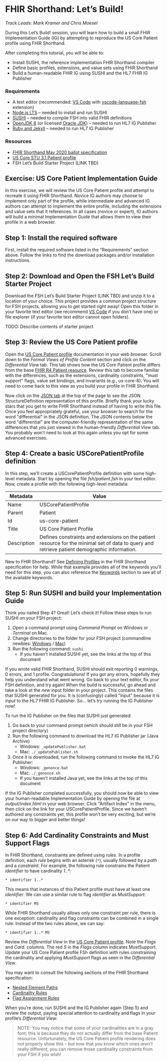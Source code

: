 # FHIR Shorthand: Let’s Build!

_Track Leads: Mark Kramer and Chris Moesel_

During this Let’s Build! session, you will learn how to build a small FHIR Implementation Guide (IG)
by attempting to reproduce the US Core Patient profile using FHIR Shorthand.

After completing this tutorial, you will be able to:

- Install SUSHI, the reference implementation FHIR Shorthand compiler
- Define basic profiles, extensions, and value sets using FHIR Shorthand
- Build a human-readable FHIR IG using SUSHI and the HL7 FHIR IG Publisher

### Requirements

- A text editor (recommended: [VS Code](https://code.visualstudio.com/) with
  [vscode-language-fsh](https://marketplace.visualstudio.com/items?itemName=kmahalingam.vscode-language-fsh)
  extension)
- [Node.js LTS](https://nodejs.org/en/download/) – needed to install and run SUSHI
- [SUSHI](http://hl7.org/fhir/uv/shorthand/2020May/sushi.html#step-2-install-sushi) – needed to
  compile FSH into valid FHIR definitions
- [OpenJDK 8](https://adoptopenjdk.net/?variant=openjdk8&jvmVariant=hotspot) (or licensed
  [Oracle JDK](https://www.oracle.com/java/technologies/javase/javase-jdk8-downloads.html)) – needed
  to run HL7 IG Publisher
- [Ruby and Jekyll](https://jekyllrb.com/docs/installation/) – needed to run HL7 IG Publisher

### Resources

- [FHIR Shorthand May 2020 ballot specification](http://hl7.org/fhir/uv/shorthand/2020May/)
- [US Core STU 3.1 Patient profile](http://hl7.org/fhir/us/core/STU3.1/StructureDefinition-us-core-patient.html)
- FSH Let’s Build Starter Project (LINK TBD)

## Exercise: US Core Patient Implementation Guide

In this exercise, we will review the US Core Patient profile and attempt to recreate it using FHIR
Shorthand. Novice IG authors may choose to implement only part of the profile, while intermediate
and advanced IG authors can attempt to implement the entire profile, including the extensions and
value sets that it references. In all cases (novice or expert), IG authors will build a minimal
Implementation Guide that allows them to view their profile in a web browser.

## Step 1: Install the required software

First, install the required software listed in the "Requirements" section above. Follow the links
to find the download packages and/or installation instructions.

## Step 2: Download and Open the FSH Let’s Build Starter Project

Download the FSH Let’s Build Starter Project (LINK TBD) and unzip it to a location of your choice.
This project provides a common project structure for FSH projects, allowing you to get started right
away! Open this folder in your favorite text editor (we recommend
[VS Code](https://code.visualstudio.com/) if you don’t have one) or file explorer (if your favorite
text editor cannot open folders).

TODO: Describe contents of starter project

## Step 3: Review the US Core Patient profile

Open the [US Core Patient profile](http://hl7.org/fhir/us/core/STU3.1/StructureDefinition-us-core-patient.html)
documentation in your web browser. Scroll down to the _Formal Views of Profile Content_ section and
click on the _Differential View_ tab. This tab shows how the US Core Patient profile differs from
the base [FHIR R4 Patient resource](http://hl7.org/fhir/R4/patient.html). Review this tab to become
familiar with the differences, such as the extensions, cardinality constraints, "must support"
flags, value set bindings, and invariants (e.g., us-core-8). You will need to come back to this view
as you build your profile in FHIR Shorthand.

Now click on the [JSON tab](http://hl7.org/fhir/us/core/STU3.1/StructureDefinition-us-core-patient.json.html)
at the top of the page to see the JSON StructureDefinition representation of this profile. Briefly
thank your lucky stars that you get to write FHIR Shorthand instead of having to write this file.
Once you feel appropriately grateful, use your browser to search for the word "differential" in the
JSON definition. The JSON contents below the word "differential" are the computer-friendly
representation of the same differences that you just viewed in the human-friendly _Differential
View_ tab. You probably won’t need to look at this again unless you opt for some advanced exercises.

## Step 4: Create a basic USCorePatientProfile definition

In this step, we’ll create a USCorePatientProfile definition with some high-level metadata. Start by
opening the file _fsh/patient.fsh_ in your text editor. Now, create a profile with the following
high-level metadata:

| Metadata    | Value                                                                                                                                         |
| ----------- | --------------------------------------------------------------------------------------------------------------------------------------------- |
| Name        | USCorePatientProfile                                                                                                                          |
| Parent      | Patient                                                                                                                                       |
| Id          | us-core-patient                                                                                                                               |
| Title       | US Core Patient Profile                                                                                                                       |
| Description | Defines constraints and extensions on the patient resource for the minimal set of data to query and retrieve patient demographic information. |

New to FHIR Shorthand? See
[Defining Profiles](http://hl7.org/fhir/uv/shorthand/2020May/reference.html#defining-profiles) in
the FHIR Shorthand specification for help. While that example provides all of the keywords you’ll
need for this step, you can also reference the
[Keywords](http://hl7.org/fhir/uv/shorthand/2020May/reference.html#keywords-1) section to see all of
the available keywords.

## Step 5: Run SUSHI and build your Implementation Guide

Think you nailed Step 4? Great! Let’s check it! Follow these steps to run SUSHI on your FSH project:

1. Open a command prompt using _Command Prompt_ on Windows or _Terminal_ on Mac.
2. Change directories to the folder for your FSH project (commandline newbies:
   [Windows](https://www.howtogeek.com/659411/how-to-change-directories-in-command-prompt-on-windows-10/)
   / [Mac](https://www.macworld.com/article/2042378/master-the-command-line-navigating-files-and-folders.html))
3. Run the following command: `sushi`
   - If you haven’t installed SUSHI yet, see the links at the top of this document

If you wrote valid FHIR Shorthand, SUSHI should exit reporting 0 warnings, 0 errors, and 1 profile.
Congratulations! If you got any errors, hopefully they help you understand what went wrong. Go back
to your text editor, fix your FSH definition, and try again! When the build is successful, go ahead
and take a look at the _new_ input folder in your project. This contains the files that SUSHI
generated for you. It is (confusingly) called "input" because it is _input_ to the HL7 FHIR IG
Publisher. So... let’s try running the IG Publisher now!

To run the IG Publisher on the files that SUSHI just generated:

1. Go back to your command prompt (which should still be in your FSH project directory)
2. Run the following command to download the HL7 IG Publisher jar (Java Archive)
   - Windows: `_updatePublisher.bat`
   - Mac: `./_updatePublisher.sh`
3. Once it is downloaded, run the following command to invoke the HL7 IG Publisher:
   - Windows: `_genonce.bat`
   - Mac: `./_genonce.sh`
   - If you haven’t installed Java yet, see the links at the top of this document

If the IG Publisher completed successfully, you should now be able to view your human-readable
Implementation Guide by opening the file at _output/index.html_ in your web browser. Click "Artifact
Index" in the menu, then click on the link for your USCorePatientProfile. Since we haven’t authored
any constraints yet, this profile won’t be very exciting, but we’re on our way to bigger and better
things!

## Step 6: Add Cardinality Constraints and Must Support Flags

In FHIR Shorthand, constraints are defined using _rules_. In a profile definition, each _rule_
begins with an asterisk (`*`), usually followed by a _path_ and a _constraint_. For example, the
following rule constrains the Patient _identifier_ to have cardinality _1..\*_:

```
* identifier 1..*
```

This means that instances of this Patient profile must have at least one _identifier_. We can use a
similar rule to flag _identifier_ as _MustSupport_:

```
* identifier MS
```

While FHIR Shorthand usually allows only one constraint per rule, there is one exception:
cardinality and flag constraints can be combined in a single rule. Instead of the two rules above,
we can say:

```
* identifier 1..* MS
```

Review the _Differential View_ in the
[US Core Patient profile](http://hl7.org/fhir/us/core/STU3.1/StructureDefinition-us-core-patient.html#formal-views-of-profile-content).
Note the _Flags_ and _Card._ columns. The red _S_ in the _Flags_ column indicates MustSupport.
Update your US Core Patient profile FSh definition with rules constraining the cardinality and
applying _MustSupport_ flags as seen in the _Differential View_.

You may want to consult the following sections of the FHIR Shorthand specification:

- [Nested Element Paths](http://hl7.org/fhir/uv/shorthand/2020May/reference.html#nested-element-paths)
- [Cardinality Rules](http://hl7.org/fhir/uv/shorthand/2020May/reference.html#cardinality-rules)
- [Flag Assignment Rules](http://hl7.org/fhir/uv/shorthand/2020May/reference.html#flag-assignment-rules)

When you’re done, run SUSHI and the IG Publisher again (Step 5) and review the output, paying
special attention to cardinality and flags in your profile’s _Differential View_.

> NOTE: You may notice that some of your cardinalities are in a gray font; this is because they do
> not actually differ from the base Patient resource. Unfortunately, the US Core Patient profile
> rendering does not properly show this – but now that you know which ones _aren’t_ really
> different, you can remove those cardinality constraints from your FSH if you wish!
